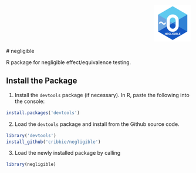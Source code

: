 <p align="right">
  <img src="neg.logo.png" width="100" title="hover text">
</p> 
# negligible

R package for negligible effect/equivalence testing. 

## Install the Package

1) Install the `devtools` package (if necessary). In R, paste the following into the console:

```r
install.packages('devtools')
```

2) Load the `devtools` package and install from the Github source code. 
 
```r
library('devtools')
install_github('cribbie/negligible')
```

3) Load the newly installed package by calling

```r
library(negligible)
```
